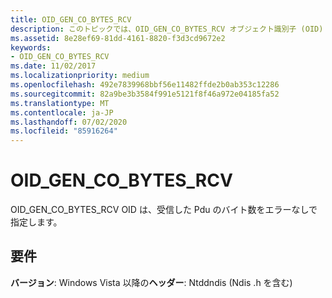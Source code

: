 ```yaml
---
title: OID_GEN_CO_BYTES_RCV
description: このトピックでは、OID_GEN_CO_BYTES_RCV オブジェクト識別子 (OID) について説明します。
ms.assetid: 8e28ef69-81dd-4161-8820-f3d3cd9672e2
keywords:
- OID_GEN_CO_BYTES_RCV
ms.date: 11/02/2017
ms.localizationpriority: medium
ms.openlocfilehash: 492e7839968bbf56e11482ffde2b0ab353c12286
ms.sourcegitcommit: 82a9be3b3584f991e5121f8f46a972e04185fa52
ms.translationtype: MT
ms.contentlocale: ja-JP
ms.lasthandoff: 07/02/2020
ms.locfileid: "85916264"
---
```

# <a name="oid_gen_co_bytes_rcv"></a>OID_GEN_CO_BYTES_RCV

OID_GEN_CO_BYTES_RCV OID は、受信した Pdu のバイト数をエラーなしで指定します。

## <a name="requirements"></a>要件

**バージョン**: Windows Vista 以降の**ヘッダー**: Ntddndis (Ndis .h を含む)

